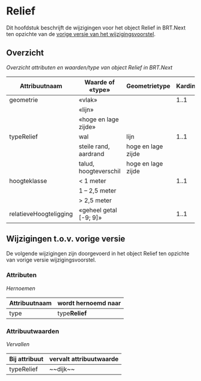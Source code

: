 Relief
======

Dit hoofdstuk beschrijft de wijzigingen voor het object Relief in BRT.Next ten
opzichte van de [vorige versie van het
wijzigingsvoorstel](https://geonovum.github.io/brt-next-cv/#relief).

Overzicht
---------

*Overzicht attributen en waarden/type van object Relief in BRT.Next*

| Attribuutnaam          | Waarde of «type»       | Geometrietype      | Kardinaliteit |
|------------------------|------------------------|--------------------|---------------|
| geometrie              | «vlak»                 |                    | 1..1          |
|                        | «lijn»                 |                    |               |
|                        | «hoge en lage zijde»   |                    |               |
| typeRelief             | wal                    | lijn               | 1..1          |
|                        | steile rand, aardrand  | hoge en lage zijde |               |
|                        | talud, hoogteverschil  | hoge en lage zijde |               |
| hoogteklasse           | \< 1 meter             |                    | 1..1          |
|                        | 1 – 2,5 meter          |                    |               |
|                        | \> 2,5 meter           |                    |               |
| relatieveHoogteligging | «geheel getal [-9; 9]» |                    | 1..1          |

Wijzigingen t.o.v. vorige versie
--------------------------------

De volgende wijzigingen zijn doorgevoerd in het object Relief ten opzichte van
vorige versie wijzigingsvoorstel.

### Attributen

*Hernoemen*

| Attribuutnaam | wordt hernoemd naar |
|---------------|---------------------|
| type          | type**Relief**      |

### Attribuutwaarden

*Vervallen*

| Bij attribuut | vervalt attribuutwaarde |
|---------------|-------------------------|
| typeRelief    | \~\~dijk\~\~            |

